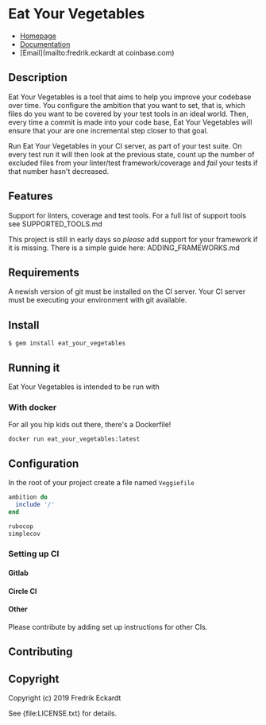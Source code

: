 # Eat Your Vegetables

* [Homepage](https://rubygems.org/gems/eat_your_vegetables)
* [Documentation](http://rubydoc.info/gems/eat_your_vegetables/frames)
* [Email](mailto:fredrik.eckardt at coinbase.com)

## Description
Eat Your Vegetables is a tool that aims to help you improve your codebase over
time. You configure the ambition that you want to set, that is, which files do
you want to be covered by your test tools in an ideal world. Then, every time a
commit is made into your code base, Eat Your Vegetables will ensure that your
are one incremental step closer to that goal.

Run Eat Your Vegetables in your CI server, as part of your test suite. On every
test run it will then look at the previous state, count up the number of
excluded files from your linter/test framework/coverage and _fail_ your tests if
that number hasn't decreased.

## Features
Support for linters, coverage and test tools. For a full list of support tools
see SUPPORTED_TOOLS.md

This project is still in early days so _please_ add support for your framework
if it is missing. There is a simple guide here: ADDING_FRAMEWORKS.md

## Requirements

A newish version of git must be installed on the CI server. Your CI server must
be executing your environment with git available.

## Install

    $ gem install eat_your_vegetables

## Running it

Eat Your Vegetables is intended to be run with

### With docker
For all you hip kids out there, there's a Dockerfile!

`docker run eat_your_vegetables:latest`

## Configuration

In the root of your project create a file named `Veggiefile`

```ruby
ambition do
  include '/'
end

rubocop
simplecov
```

### Setting up CI

#### Gitlab

#### Circle CI

#### Other

Please contribute by adding set up instructions for other CIs.

## Contributing

## Copyright

Copyright (c) 2019 Fredrik Eckardt

See {file:LICENSE.txt} for details.

